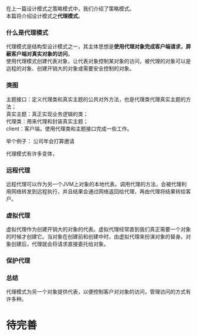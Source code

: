 在上一篇设计模式之策略模式中，我们介绍了策略模式。  
本篇将介绍设计模式之**代理模式**。
### **什么是代理模式**​  
代理模式是结构型设计模式之一，其主体思想是**使用代理对象完成客户端请求，屏蔽客户端对真实对象的访问**。  
使用代理模式创建代表对象，让代表对象控制某对象的访问，被代理的对象可以是远程的对象、创建开销大的对象或需要安全控制的对象。
### **类图**​  
主题接口：定义代理类和真实主题的公共对外方法，也是代理类代理真实主题的方法；  
真实主题：真正实现业务逻辑的类；  
代理类：用来代理和封装真实主题；  
client：客户端，使用代理类和主题接口完成一些工作。  


举个例子：
公司年会打算邀请


代理模式有许多变体，
### **远程代理**​  
远程代理可以作为另一个JVM上对象的本地代表。调用代理的方法，会被代理利用网络转发到远程执行，并且结果会通过网络返回给代理，再由代理将结果转给客户。  
### **虚拟代理**​  
虚拟代理作为创建开销大的对象的代表。虚拟代理经常直到我们真正需要一个对象的时候才创建它。当对象在创建前和创建中时，由虚拟代理来扮演对象的替身。对象创建后，代理就会将请求直接委托给对象。  
### **保护代理**​  

### **总结**​  
代理模式为另一个对象提供代表，以便控制客户对对象的访问，管理访问的方式有许多种。  



# 待完善